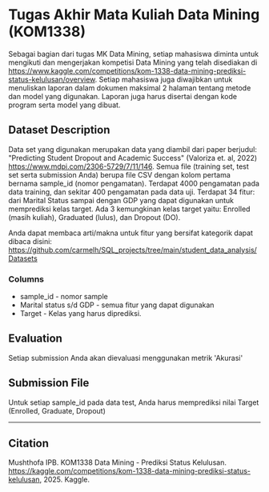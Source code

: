 # Tugas Akhir Mata Kuliah Data Mining (KOM1338)

Sebagai bagian dari tugas MK Data Mining, setiap mahasiswa diminta untuk mengikuti dan mengerjakan kompetisi Data Mining yang telah disediakan di https://www.kaggle.com/competitions/kom-1338-data-mining-prediksi-status-kelulusan/overview. Setiap mahasiswa juga diwajibkan untuk menuliskan laporan dalam dokumen maksimal 2 halaman tentang metode dan model yang digunakan. Laporan juga harus disertai dengan kode program serta model yang dibuat.

## Dataset Description
Data set yang digunakan merupakan data yang diambil dari paper berjudul: "Predicting Student Dropout and Academic Success" (Valoriza et. al, 2022) https://www.mdpi.com/2306-5729/7/11/146. Semua file (training set, test set serta submission Anda) berupa file CSV dengan kolom pertama bernama sample_id (nomor pengamatan). Terdapat 4000 pengamatan pada data training, dan sekitar 400 pengamatan pada data uji. Terdapat 34 fitur: dari Marital Status sampai dengan GDP yang dapat digunakan untuk memprediksi kelas target. Ada 3 kemungkinan kelas target yaitu: Enrolled (masih kuliah), Graduated (lulus), dan Dropout (DO). 

Anda dapat membaca arti/makna untuk fitur yang bersifat kategorik dapat dibaca disini: https://github.com/carmelh/SQL_projects/tree/main/student_data_analysis/Datasets

### Columns
* sample_id - nomor sample
* Marital status&nbsp;s/d GDP - semua fitur yang dapat digunakan
* Target - Kelas yang harus diprediksi.

## Evaluation
Setiap submission Anda akan dievaluasi menggunakan metrik 'Akurasi'

## Submission File
Untuk setiap sample_id pada data test, Anda harus memprediksi nilai Target (Enrolled, Graduate, Dropout)

---

## Citation
Mushthofa IPB. KOM1338 Data Mining - Prediksi Status Kelulusan. https://kaggle.com/competitions/kom-1338-data-mining-prediksi-status-kelulusan, 2025. Kaggle.
